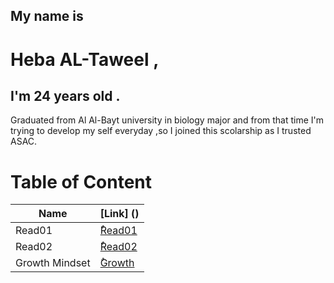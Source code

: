 ## My name is  
# Heba  AL-Taweel , 
## I'm 24 years old . 
Graduated from Al Al-Bayt university in biology major and from that time I'm trying to develop my self everyday ,so I joined this scolarship as I trusted ASAC. 

# Table of Content

Name |[Link] ()
------------ | -------------
Read01 |[ٌRead01](https://github.com/hebahome/Reading-Notes/blob/main/Read01.md)
Read02 | [ٌRead02](https://github.com/hebahome/Reading-Notes/blob/main/Read02.md)
Growth Mindset  |[ٌGrowth](Grothw.md)
